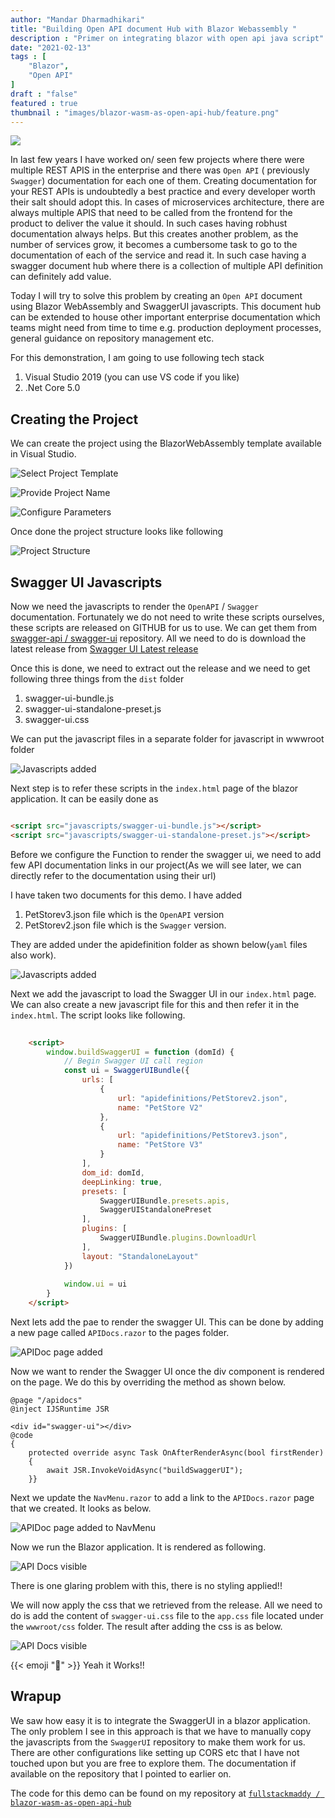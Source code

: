 ```yaml
---
author: "Mandar Dharmadhikari"
title: "Building Open API document Hub with Blazor Webassembly "
description : "Primer on integrating blazor with open api java script"
date: "2021-02-13"
tags : [
    "Blazor",
    "Open API"
]
draft : "false"
featured : true
thumbnail : "images/blazor-wasm-as-open-api-hub/feature.png"
---
```


![](/images/blazor-wasm-as-open-api-hub/feature.png)

In last few years I have worked on/ seen few projects where there were multiple REST APIS in the enterprise and there was  `Open API` ( previously `Swagger`) documentation for each one of them. Creating documentation for your REST APIs is undoubtedly a best practice and every developer worth their salt should adopt this. In cases of microservices architecture, there are always multiple APIS that need to be called from the frontend for the product to deliver the value it should. In such cases having robhust documentation always helps. But this creates another problem, as the number of services grow, it becomes a cumbersome task to go to the documentation of each of the service and read it. In such case having a swagger document hub where there is a collection of multiple API definition can definitely add value.

Today I will try to solve this problem by creating an `Open API` document using Blazor WebAssembly and SwaggerUI javascripts. This document hub can be extended to house other important enterprise documentation which teams might need from time to time e.g. production deployment processes, general guidance on repository management etc.

For this demonstration, I am going to use following tech stack
1. Visual Studio 2019 (you can use VS code if you like)
2. .Net Core 5.0

## Creating the Project

We can create the project using the BlazorWebAssembly template available in Visual Studio.

![Select Project Template](/images/blazor-wasm-as-open-api-hub/selectblazorprojecttemplate.PNG)

![Provide Project Name](/images/blazor-wasm-as-open-api-hub/projectname.PNG)

![Configure Parameters](/images/blazor-wasm-as-open-api-hub/configureparameters.PNG)


Once done the project structure looks like following 

![Project Structure](/images/blazor-wasm-as-open-api-hub/projectstructure.PNG)

## Swagger UI Javascripts

Now we need the javascripts to render the `OpenAPI` / `Swagger` documentation. Fortunately we do not need to write these scripts ourselves, these scripts are released on GITHUB for us to use. We can get them from  [swagger-api
/
swagger-ui]("https://github.com/swagger-api/swagger-ui") repository. All we need to do is download the latest release from [Swagger UI Latest release]("https://github.com/swagger-api/swagger-ui/releases/tag/v3.43.0")

Once this is done, we need to extract out the release and we need to get following three things from the `dist` folder
1. swagger-ui-bundle.js
2. swagger-ui-standalone-preset.js
3. swagger-ui.css

We can put the javascript files in a separate folder for javascript in wwwroot folder

![Javascripts added](/images/blazor-wasm-as-open-api-hub/javascriptsadded.PNG)

Next step is to refer these scripts in the `index.html` page of the blazor application. It can be easily done as 

```html

<script src="javascripts/swagger-ui-bundle.js"></script>
<script src="javascripts/swagger-ui-standalone-preset.js"></script>

```
Before we configure the Function to render the swagger ui, we need to add few API documentation links in our project(As we will see later, we can directly refer to the documentation using their url)

I have taken two documents for this demo. I have added 
1. PetStorev3.json file which is the `OpenAPI` version
2. PetStorev2.json file which is the `Swagger` version.

They are added under the apidefinition folder as shown below(`yaml` files also work).

![Javascripts added](/images/blazor-wasm-as-open-api-hub/apidefadded.PNG)


Next we add the javascript to load the Swagger UI in our `index.html` page. We can also create a new javascript file for this and then refer it in the `index.html`.
The script looks like following.

```html
    
    <script>
        window.buildSwaggerUI = function (domId) {
            // Begin Swagger UI call region
            const ui = SwaggerUIBundle({
                urls: [
                    {
                        url: "apidefinitions/PetStorev2.json",
                        name: "PetStore V2"
                    },
                    {
                        url: "apidefinitions/PetStorev3.json",
                        name: "PetStore V3"
                    }
                ],
                dom_id: domId,
                deepLinking: true,
                presets: [
                    SwaggerUIBundle.presets.apis,
                    SwaggerUIStandalonePreset
                ],
                plugins: [
                    SwaggerUIBundle.plugins.DownloadUrl
                ],
                layout: "StandaloneLayout"
            })
            
            window.ui = ui
        }
    </script>
```

Next lets add the pae to render the swagger UI. This can be done by adding a new page called `APIDocs.razor` to the pages folder.

![APIDoc page added](/images/blazor-wasm-as-open-api-hub/addpage.PNG)

Now we want to render the Swagger UI once the div component is rendered on the page. We do this by overriding the method as shown below.

```razor
@page "/apidocs"
@inject IJSRuntime JSR

<div id="swagger-ui"></div>
@code
{
    protected override async Task OnAfterRenderAsync(bool firstRender)
    {
        await JSR.InvokeVoidAsync("buildSwaggerUI");
    }}

```

Next we update the `NavMenu.razor` to add a link to the `APIDocs.razor` page that we created. It looks as below.

![APIDoc page added to NavMenu](/images/blazor-wasm-as-open-api-hub/navmenu.PNG)

Now we run the Blazor application. It is rendered as following.

![API Docs visible](/images/blazor-wasm-as-open-api-hub/output1.gif)

There is one glaring problem with this, there is no styling applied!!

We will now apply the css that we retrieved from the release. All we need to do is add the content of `swagger-ui.css` file to the `app.css` file located under the `wwwroot/css` folder. The result after adding the css is as below.

![API Docs visible](/images/blazor-wasm-as-open-api-hub/beautifiedoutput.gif)

{{< emoji ":metal:" >}} Yeah it Works!!


## Wrapup
We saw how easy it is to integrate the SwaggerUI in a blazor application. The only problem I see in this approach is that we have to manually copy the javascripts from the `SwaggerUI` repository to make them work for us. There are other configurations like setting up CORS etc that I have not touched upon but you are free to explore them. The documentation if available on the repository that I pointed to earlier on.

The code for this demo can be found on my repository at [`fullstackmaddy
/
blazor-wasm-as-open-api-hub`]("https://github.com/fullstackmaddy/blazor-wasm-as-open-api-hub")
